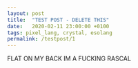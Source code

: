 ```yaml
---
layout: post
title:  "TEST POST - DELETE THIS"
date:   2020-02-11 23:00:00 +0100
tags: pixel_lang, crystal, esolang
permalink: /testpost/1
---
```


FLAT ON MY BACK IM A FUCKING RASCAL